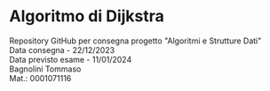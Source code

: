 # Algoritmo di Dijkstra

Repository GitHub per consegna progetto "Algoritmi e Strutture Dati" <br>
Data consegna - 22/12/2023<br>
Data previsto esame - 11/01/2024<br>
Bagnolini Tommaso<br>
Mat.: 0001071116
